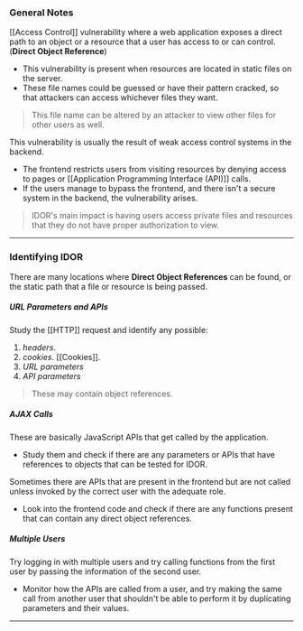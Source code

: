 ### General Notes

[[Access Control]] vulnerability where a web application exposes a direct path to an object or a resource that a user has access to or can control. (**Direct Object Reference**)
- This vulnerability is present when resources are located in static files on the server.
- These file names could be guessed or have their pattern cracked, so that attackers can access whichever files they want.

> This file name can be altered by an attacker to view other files for other users as well.

This vulnerability is usually the result of weak access control systems in the backend.
- The frontend restricts users from visiting resources by denying access to pages or [[Application Programming Interface (API)]] calls.
- If the users manage to bypass the frontend, and there isn't a secure system in the backend, the vulnerability arises.

> IDOR's main impact is having users access private files and resources that they do not have proper authorization to view.

---
### Identifying IDOR

There are many locations where **Direct Object References** can be found, or the static path that a file or resource is being passed.
##### URL Parameters and APIs

Study the [[HTTP]] request and identify any possible:
1. *headers*.
2. *cookies*. [[Cookies]].
3. *URL parameters* 
4. *API parameters* 

> These may contain object references.

##### AJAX Calls

These are basically JavaScript APIs that get called by the application.
- Study them and check if there are any parameters or APIs that have references to objects that can be tested for IDOR.

Sometimes there are APIs that are present in the frontend but are not called unless invoked by the correct user with the adequate role.
- Look into the frontend code and check if there are any functions present that can contain any direct object references.

##### Multiple Users

Try logging in with multiple users and try calling functions from the first user by passing the information of the second user.
- Monitor how the APIs are called from a user, and try making the same call from another user that shouldn't be able to perform it by duplicating parameters and their values.

---

